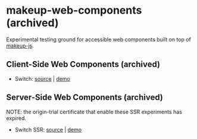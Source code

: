 # makeup-web-components (archived)

Experimental testing ground for accessible web components built on top of [makeup-js](https://github.com/makeup/makeup-js).

## Client-Side Web Components (archived)

* Switch: [source](packages/makeup-switch-element/src/index.js) | [demo](https://makeup.github.io/makeup-ui/makeup-switch-element/index.html)

## Server-Side Web Components (archived)

NOTE: the origin-trial certificate that enable these SSR experiments has expired.

* Switch SSR: [source](packages/makeup-switch-element-ssr/src/index.js) | [demo](https://makeup.github.io/makeup-ui/makeup-switch-element-ssr/index.html)

